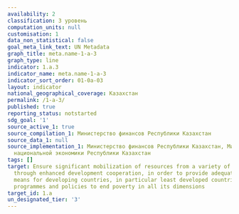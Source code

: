 ```yaml
---
availability: 2
classification: 3 уровень
computation_units: null
customisation: 1
data_non_statistical: false
goal_meta_link_text: UN Metadata
graph_title: meta.name-1-a-3
graph_type: line
indicator: 1.a.3
indicator_name: meta.name-1-a-3
indicator_sort_order: 01-0a-03
layout: indicator
national_geographical_coverage: Казахстан
permalink: /1-a-3/
published: true
reporting_status: notstarted
sdg_goal: '1'
source_active_1: true
source_compilation_1: Министерство финансов Республики Казахстан
source_data_1: null
source_implementation_1: Министерство финансов Республики Казахстан, Министерство
  национальной экономики Республики Казахстан
tags: []
target: Ensure significant mobilization of resources from a variety of sources, including
  through enhanced development cooperation, in order to provide adequate and predictable
  means for developing countries, in particular least developed countries, to implement
  programmes and policies to end poverty in all its dimensions
target_id: 1.a
un_designated_tier: '3'
---
```

